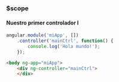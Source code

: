 ### $scope
#### Nuestro primer controlador I

```javascript
angular.module('miApp', [])
    .controller('mainCtrl', function() {
        console.log('Hola mundo!');
    });
```

```html
<body ng-app="miApp">
    <div ng-controller="mainCtrl">
    </div>
```
